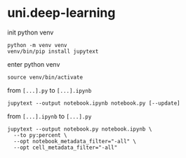 # uni.deep-learning

init python venv

```shell
python -m venv venv
venv/bin/pip install jupytext
```

enter python venv

```shell
source venv/bin/activate
```

from `[...].py` to `[...].ipynb`

```shell
jupytext --output notebook.ipynb notebook.py [--update]
```

from `[...].ipynb` to `[...].py`

```shell
jupytext --output notebook.py notebook.ipynb \
  --to py:percent \
  --opt notebook_metadata_filter="-all" \
  --opt cell_metadata_filter="-all"
```
